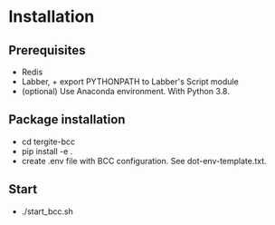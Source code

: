 # Installation

## Prerequisites
* Redis
* Labber, + export PYTHONPATH to Labber's Script module
* (optional) Use Anaconda environment. With Python 3.8.

## Package installation
* cd tergite-bcc
* pip install -e .
* create .env file with BCC configuration. See dot-env-template.txt.

## Start
* ./start_bcc.sh
